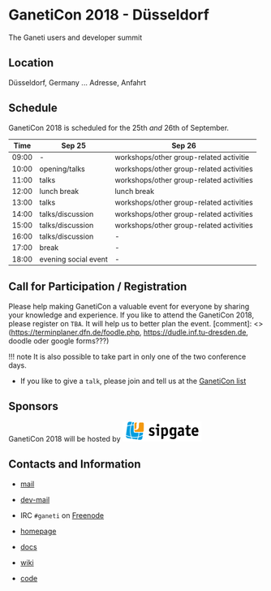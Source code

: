 # GanetiCon 2018 - Düsseldorf

The Ganeti users and developer summit

## Location

Düsseldorf, Germany ... Adresse, Anfahrt

## Schedule
GanetiCon 2018 is scheduled for the 25th *and* 26th of September.

Time | Sep 25 | Sep 26
---- | ------ | ------
09:00 | - | workshops/other group-related activitie
10:00 | opening/talks | workshops/other group-related activities
11:00 | talks | workshops/other group-related activities
12:00 | lunch break | lunch break
13:00 | talks | workshops/other group-related activities
14:00 | talks/discussion | workshops/other group-related activities
15:00 | talks/discussion | workshops/other group-related activities
16:00 | talks/discussion | -
17:00  | break | -
18:00  | evening social event | -

## Call for Participation / Registration

Please help making GanetiCon a valuable event for everyone by sharing your knowledge and experience. If you like to attend the GanetiCon 2018, please register on `TBA`. It will help us to better plan the event.
[comment]: <> (https://terminplaner.dfn.de/foodle.php, https://dudle.inf.tu-dresden.de, doodle oder google forms???)

!!! note
    It is also possible to take part in only one of the two conference days.

* If you like to give a `talk`, please join and tell us at the [GanetiCon list](https://groups.google.com/forum/#!forum/ganeticon)

## Sponsors
GanetiCon 2018 will be hosted by [![sipgate](img/logo-footer.png "sipgate")](https://www.sipgate.de/)

## Contacts and Information
* [mail](https://groups.google.com/forum/\#!forum/ganeti)
* [dev-mail](https://groups.google.com/forum/\#!forum/ganeti-devel)
* IRC `#ganeti` on [Freenode](https://freenode.net)

* [homepage](http://www.ganeti.org)
* [docs](http://docs.ganeti.org)
* [wiki](https://ganeti.googlesource.com/wiki/+/master)
* [code](https://github.com/ganeti/ganeti)

